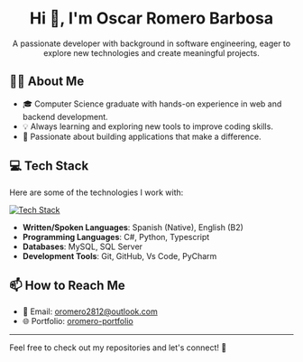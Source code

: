 <h1 align="center">Hi 👋, I'm Oscar Romero Barbosa</h1>

<p align="center">
  A passionate developer with background in software engineering, eager to explore new technologies and create meaningful projects.
</p>

## 👨‍💻 About Me
- 🎓 Computer Science graduate with hands-on experience in web and backend development.
- 💡 Always learning and exploring new tools to improve coding skills.
- 🚀 Passionate about building applications that make a difference.

## 💻 Tech Stack

Here are some of the technologies I work with:

[![Tech Stack](https://skillicons.dev/icons?i=ts,cs,py,dotnet,mysql,git)](https://skillicons.dev)

- **Written/Spoken Languages**: Spanish (Native), English (B2)
- **Programming Languages**: C#, Python, Typescript
- **Databases**: MySQL, SQL Server
- **Development Tools**: Git, GitHub, Vs Code, PyCharm

## 📫 How to Reach Me

- 📧 Email: [oromero2812@outlook.com](mailto:oromero2812@outlook.com)
- 🌐 Portfolio: [oromero-portfolio](https://oromero-portfolio.netlify.app/)

---

Feel free to check out my repositories and let's connect! 💬
